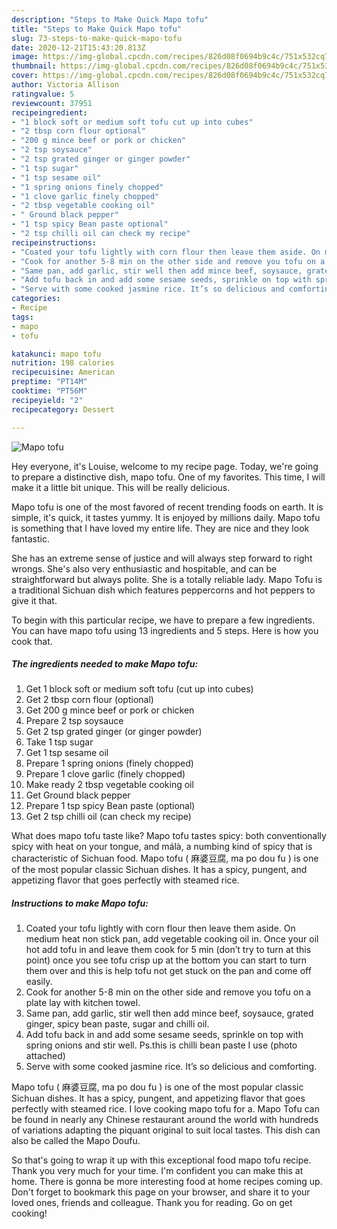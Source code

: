 ```yaml
---
description: "Steps to Make Quick Mapo tofu"
title: "Steps to Make Quick Mapo tofu"
slug: 73-steps-to-make-quick-mapo-tofu
date: 2020-12-21T15:43:20.813Z
image: https://img-global.cpcdn.com/recipes/826d08f0694b9c4c/751x532cq70/mapo-tofu-recipe-main-photo.jpg
thumbnail: https://img-global.cpcdn.com/recipes/826d08f0694b9c4c/751x532cq70/mapo-tofu-recipe-main-photo.jpg
cover: https://img-global.cpcdn.com/recipes/826d08f0694b9c4c/751x532cq70/mapo-tofu-recipe-main-photo.jpg
author: Victoria Allison
ratingvalue: 5
reviewcount: 37951
recipeingredient:
- "1 block soft or medium soft tofu cut up into cubes"
- "2 tbsp corn flour optional"
- "200 g mince beef or pork or chicken"
- "2 tsp soysauce"
- "2 tsp grated ginger or ginger powder"
- "1 tsp sugar"
- "1 tsp sesame oil"
- "1 spring onions finely chopped"
- "1 clove garlic finely chopped"
- "2 tbsp vegetable cooking oil"
- " Ground black pepper"
- "1 tsp spicy Bean paste optional"
- "2 tsp chilli oil can check my recipe"
recipeinstructions:
- "Coated your tofu lightly with corn flour then leave them aside. On medium heat non stick pan, add vegetable cooking oil in. Once your oil hot add tofu in and leave them cook for 5 min (don’t try to turn at this point) once you see tofu crisp up at the bottom you can start to turn them over and this is help tofu not get stuck on the pan and come off easily."
- "Cook for another 5-8 min on the other side and remove you tofu on a plate lay with kitchen towel."
- "Same pan, add garlic, stir well then add mince beef, soysauce, grated ginger, spicy bean paste, sugar and chilli oil."
- "Add tofu back in and add some sesame seeds, sprinkle on top with spring onions and stir well. Ps.this is chilli bean paste I use (photo attached)"
- "Serve with some cooked jasmine rice. It’s so delicious and comforting."
categories:
- Recipe
tags:
- mapo
- tofu

katakunci: mapo tofu 
nutrition: 198 calories
recipecuisine: American
preptime: "PT14M"
cooktime: "PT56M"
recipeyield: "2"
recipecategory: Dessert

---
```



![Mapo tofu](https://img-global.cpcdn.com/recipes/826d08f0694b9c4c/751x532cq70/mapo-tofu-recipe-main-photo.jpg)

Hey everyone, it's Louise, welcome to my recipe page. Today, we're going to prepare a distinctive dish, mapo tofu. One of my favorites. This time, I will make it a little bit unique. This will be really delicious.

Mapo tofu is one of the most favored of recent trending foods on earth. It is simple, it's quick, it tastes yummy. It is enjoyed by millions daily. Mapo tofu is something that I have loved my entire life. They are nice and they look fantastic.

She has an extreme sense of justice and will always step forward to right wrongs. She&#39;s also very enthusiastic and hospitable, and can be straightforward but always polite. She is a totally reliable lady. Mapo Tofu is a traditional Sichuan dish which features peppercorns and hot peppers to give it that.


To begin with this particular recipe, we have to prepare a few ingredients. You can have mapo tofu using 13 ingredients and 5 steps. Here is how you cook that.

<!--inarticleads1-->

##### The ingredients needed to make Mapo tofu:

1. Get 1 block soft or medium soft tofu (cut up into cubes)
1. Get 2 tbsp corn flour (optional)
1. Get 200 g mince beef or pork or chicken
1. Prepare 2 tsp soysauce
1. Get 2 tsp grated ginger (or ginger powder)
1. Take 1 tsp sugar
1. Get 1 tsp sesame oil
1. Prepare 1 spring onions (finely chopped)
1. Prepare 1 clove garlic (finely chopped)
1. Make ready 2 tbsp vegetable cooking oil
1. Get  Ground black pepper
1. Prepare 1 tsp spicy Bean paste (optional)
1. Get 2 tsp chilli oil (can check my recipe)


What does mapo tofu taste like? Mapo tofu tastes spicy: both conventionally spicy with heat on your tongue, and málà, a numbing kind of spicy that is characteristic of Sichuan food. Mapo tofu ( 麻婆豆腐, ma po dou fu ) is one of the most popular classic Sichuan dishes. It has a spicy, pungent, and appetizing flavor that goes perfectly with steamed rice. 

<!--inarticleads2-->

##### Instructions to make Mapo tofu:

1. Coated your tofu lightly with corn flour then leave them aside. On medium heat non stick pan, add vegetable cooking oil in. Once your oil hot add tofu in and leave them cook for 5 min (don’t try to turn at this point) once you see tofu crisp up at the bottom you can start to turn them over and this is help tofu not get stuck on the pan and come off easily.
1. Cook for another 5-8 min on the other side and remove you tofu on a plate lay with kitchen towel.
1. Same pan, add garlic, stir well then add mince beef, soysauce, grated ginger, spicy bean paste, sugar and chilli oil.
1. Add tofu back in and add some sesame seeds, sprinkle on top with spring onions and stir well. Ps.this is chilli bean paste I use (photo attached)
1. Serve with some cooked jasmine rice. It’s so delicious and comforting.


Mapo tofu ( 麻婆豆腐, ma po dou fu ) is one of the most popular classic Sichuan dishes. It has a spicy, pungent, and appetizing flavor that goes perfectly with steamed rice. I love cooking mapo tofu for a. Mapo Tofu can be found in nearly any Chinese restaurant around the world with hundreds of variations adapting the piquant original to suit local tastes. This dish can also be called the Mapo Doufu. 

So that's going to wrap it up with this exceptional food mapo tofu recipe. Thank you very much for your time. I'm confident you can make this at home. There is gonna be more interesting food at home recipes coming up. Don't forget to bookmark this page on your browser, and share it to your loved ones, friends and colleague. Thank you for reading. Go on get cooking!
